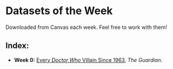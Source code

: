 # Datasets of the Week
Downloaded from Canvas each week. Feel free to work with them!
## Index:
- **Week 0:** [Every *Doctor Who* Villain Since 1963](https://www.theguardian.com/news/datablog/2010/jul/16/doctor-who-villains-list#data), *The Guardian*.
